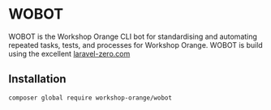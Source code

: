 # WOBOT

WOBOT is the Workshop Orange CLI bot for standardising and automating repeated tasks, tests, and processes for Workshop Orange. WOBOT is build using the excellent [laravel-zero.com](https://laravel-zero.com/)

## Installation

`composer global require workshop-orange/wobot`


